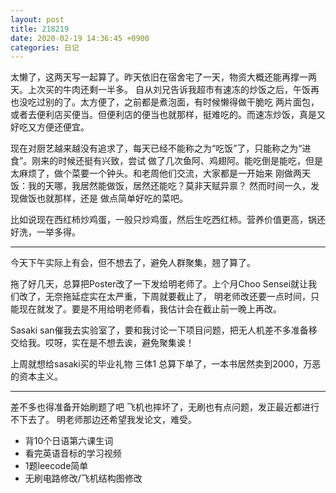 ```yaml
---
layout: post
title: 218219 
date: 2020-02-19 14:36:45 +0900
categories: 日记
---
```


太懒了，这两天写一起算了。昨天依旧在宿舍宅了一天，物资大概还能再撑一两天。上次买的牛肉还剩一半多。
自从刘兄告诉我超市有速冻的炒饭之后，午饭再也没吃过别的了。太方便了，之前都是煮泡面，有时候懒得做干脆吃
两片面包，或者去便利店买便当。但便利店的便当也就那样，挺难吃的。而速冻炒饭，真是又好吃又方便还便宜。

现在对厨艺越来越没有追求了，每天已经不能称之为“吃饭”了，只能称之为“进食”。刚来的时候还挺有兴致，尝试
做了几次鱼阿、鸡翅阿。能吃倒是能吃，但是太麻烦了，做个菜要一个钟头。和老周他们交流，大家都是一开始来
刚做两天饭：我的天哪，我居然能做饭，居然还能吃？莫非天赋异禀？ 然而时间一久，发现做饭也就那样，还是
做点简单好吃的菜吧。

比如说现在西红柿炒鸡蛋，一般只炒鸡蛋，然后生吃西红柿。营养价值更高，锅还好洗，一举多得。

---

今天下午实际上有会，但不想去了，避免人群聚集，翘了算了。

拖了好几天，总算把Poster改了一下发给明老师了。上个月Choo Sensei就让我们改了，无奈拖延症实在太严重，下周就要截止了，
明老师改还要一点时间，只能现在就发了。要是不用给明老师看，我估计会在截止前一晚上再改。

Sasaki san催我去实验室了，要和我讨论一下项目问题，把无人机差不多准备移交给我。哎呀，实在是不想去诶，避免聚集诶！

上周就想给sasaki买的毕业礼物 三体1 总算下单了，一本书居然卖到2000，万恶的资本主义。

---

差不多也得准备开始刷题了吧 飞机也摔坏了，无刷也有点问题，发正最近都进行不下去了。 明老师那边还希望我发论文，难受。

- 背10个日语第六课生词
- 看完英语音标的学习视频
- 1题leecode简单
- 无刷电路修改/飞机结构图修改
